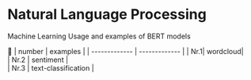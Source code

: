 

# Natural Language Processing
Machine Learning
Usage and examples of BERT models

🚧 
| number  | examples | 
| ------------- | ------------- |
| Nr.1| wordcloud|  
| Nr.2 | sentiment |  
| Nr.3 | text-classification  | 
